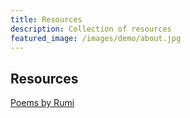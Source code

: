 ```yaml
---
title: Resources
description: Collection of resources
featured_image: /images/demo/about.jpg
---
```


## Resources

[Poems by Rumi](../rumi.md)

